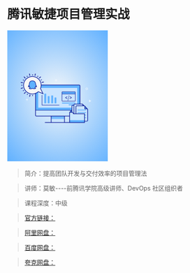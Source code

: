 # 腾讯敏捷项目管理实战

![img](../../assets/CgqCHl9_z5SAXSTaAAFDzbIkpyA987.png)

> 简介：提高团队开发与交付效率的项目管理法

> 讲师：莫敏----前腾讯学院高级讲师、DevOps 社区组织者

> 课程深度：中级

> [官方链接：]()

> [阿里网盘：]()

> [百度网盘：]()

> [夸克网盘：]()
